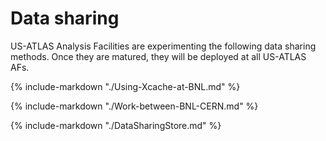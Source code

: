 # Data sharing

US-ATLAS Analysis Facilities are experimenting the following data sharing
methods. Once they are matured, they will be deployed at all US-ATLAS AFs.

{%
    include-markdown "./Using-Xcache-at-BNL.md"
%}

{%
    include-markdown "./Work-between-BNL-CERN.md"
%}

{%
    include-markdown "./DataSharingStore.md"
%}
